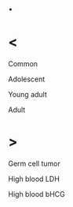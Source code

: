 # .

# <

Common

Adolescent

Young adult

Adult

# >

Germ cell tumor

High blood LDH

High blood bHCG
